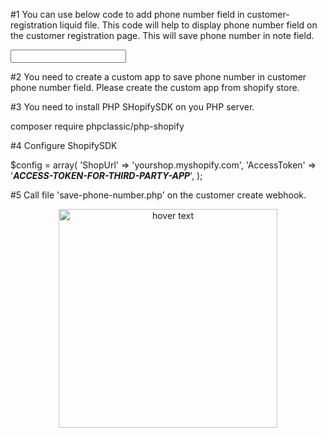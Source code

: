#1 You can use below code to add phone number field in customer-registration liquid file. This code will help to display phone number field on the customer registration page. This will save phone number in note field.

<input type="text" name="customer[note][phonenumber]">

#2 You need to create a custom app to save phone number in customer phone number field. Please create the custom app from shopify store. 

#3 You need to install PHP SHopifySDK on you PHP server.

composer require phpclassic/php-shopify

#4 Configure ShopifySDK

$config = array(
    'ShopUrl' => 'yourshop.myshopify.com',
    'AccessToken' => '***ACCESS-TOKEN-FOR-THIRD-PARTY-APP***',
);

#5 Call file 'save-phone-number.php' on the customer create webhook.


<p align="center">
  <img src="https://prnt.sc/C-gyGL_DTAgd" width="350" title="hover text">
</p>

